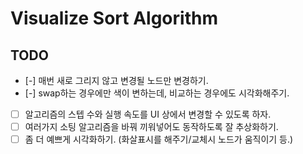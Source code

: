 # Visualize Sort Algorithm

## TODO

- [-] 매번 새로 그리지 않고 변경될 노드만 변경하기.
- [-] swap하는 경우에만 색이 변하는데, 비교하는 경우에도 시각화해주기.
- [ ] 알고리즘의 스텝 수와 실행 속도를 UI 상에서 변경할 수 있도록 하자.
- [ ] 여러가지 소팅 알고리즘을 바꿔 끼워넣어도 동작하도록 잘 추상화하기.
- [ ] 좀 더 예쁘게 시각화하기. (화살표시를 해주기/교체시 노드가 움직이기 등.)
